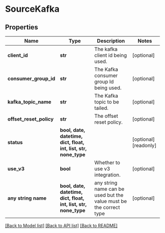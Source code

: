 # SourceKafka


## Properties
Name | Type | Description | Notes
------------ | ------------- | ------------- | -------------
**client_id** | **str** | The kafka client id being used. | [optional] 
**consumer_group_id** | **str** | The Kafka consumer group Id being used. | [optional] 
**kafka_topic_name** | **str** | The Kafka topic to be tailed. | [optional] 
**offset_reset_policy** | **str** | The offset reset policy. | [optional] 
**status** | **bool, date, datetime, dict, float, int, list, str, none_type** |  | [optional] [readonly] 
**use_v3** | **bool** | Whether to use v3 integration. | [optional] 
**any string name** | **bool, date, datetime, dict, float, int, list, str, none_type** | any string name can be used but the value must be the correct type | [optional]

[[Back to Model list]](../README.md#documentation-for-models) [[Back to API list]](../README.md#documentation-for-api-endpoints) [[Back to README]](../README.md)



